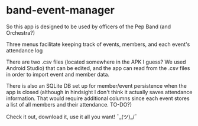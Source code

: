 # band-event-manager

So this app is designed to be used by officers of the Pep Band (and Orchestra?)

Three menus facilitate keeping track of events, members, and each event's attendance log 

There are two .csv files (located somewhere in the APK I guess? We used Android Studio) that can be edited,
and the app can read from the .csv files in order to import event and member data.

There is also an SQLite DB set up for member/event persistence when the app is closed (although in hindsight
I don't think it actually saves attendance information. That would require additional columns since each event
stores a list of all members and their attendance. TO-DO?)

Check it out, download it, use it all you want! ¯\_(ツ)_/¯
